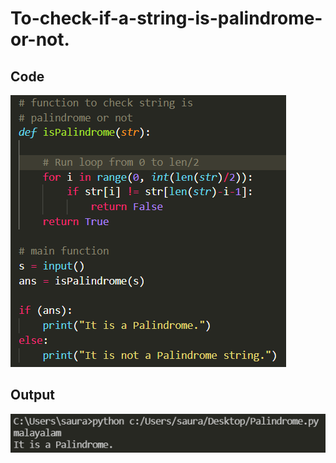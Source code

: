 # To-check-if-a-string-is-palindrome-or-not.
## Code
![Code](Code_.png)
## Output
![Output](Output_.png)
